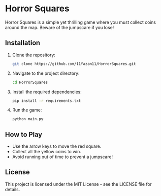 # Horror Squares

Horror Squares is a simple yet thrilling game where you must collect coins around the map. Beware of the jumpscare if you lose!

## Installation

1. Clone the repository:
    ```bash
    git clone https://github.com/11Yazan11/HorrorSquares.git
    ```
2. Navigate to the project directory:
    ```bash
    cd HorrorSquares
    ```
3. Install the required dependencies:
    ```bash
    pip install -r requirements.txt
    ```
4. Run the game:
    ```bash
    python main.py
    ```

## How to Play

- Use the arrow keys to move the red square.
- Collect all the yellow coins to win.
- Avoid running out of time to prevent a jumpscare!

## License

This project is licensed under the MIT License - see the LICENSE file for details.
